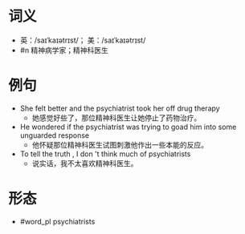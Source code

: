 # 词义
- 英：/saɪˈkaɪətrɪst/； 美：/saɪˈkaɪətrɪst/
- #n 精神病学家；精神科医生
# 例句
- She felt better and the psychiatrist took her off drug therapy
	- 她感觉好些了，那位精神科医生让她停止了药物治疗。
- He wondered if the psychiatrist was trying to goad him into some unguarded response
	- 他怀疑那位精神科医生试图刺激他作出一些本能的反应。
- To tell the truth , I don 't think much of psychiatrists
	- 说实话，我不太喜欢精神科医生。
# 形态
- #word_pl psychiatrists
